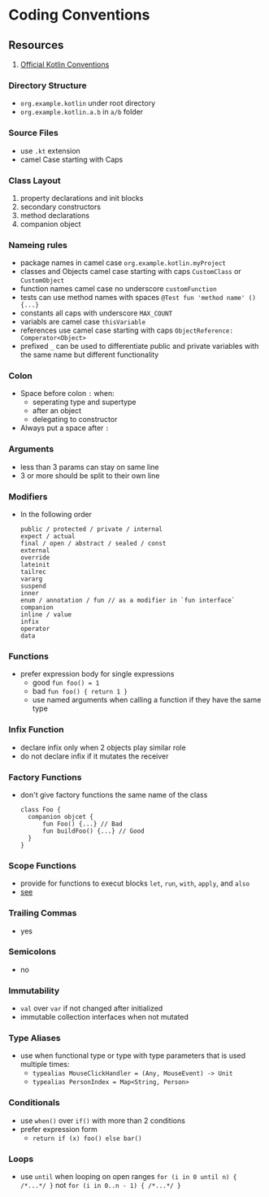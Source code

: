 # Coding Conventions
## Resources
1. [Official Kotlin Conventions](https://kotlinlang.org/docs/coding-conventions.html)


### Directory Structure
- `org.example.kotlin` under root directory
- `org.example.kotlin.a.b` in `a/b` folder
### Source Files
- use `.kt` extension
- camel Case starting with Caps
### Class Layout
1. property declarations and init blocks
2. secondary constructors
3. method declarations
4. companion object
### Nameing rules
- package names in camel case `org.example.kotlin.myProject`
- classes and Objects camel case starting with caps `CustomClass` or `CustomObject`
- function names camel case no underscore `customFunction`
- tests can use method names with spaces `@Test fun 'method name' () {...}`
- constants all caps with underscore `MAX_COUNT`
- variabls are camel case `thisVariable`
- references use camel case starting with caps `ObjectReference: Comperator<Object>`
- prefixed `_` can be used to differentiate public and private variables with the same name but different functionality
### Colon
- Space before colon `:` when:
  - seperating type and supertype
  - after an object
  - delegating to constructor
- Always put a space after `:`
### Arguments
- less than 3 params can stay on same line
- 3 or more should be split to their own line
### Modifiers
- In the following order
  ```
  public / protected / private / internal
  expect / actual
  final / open / abstract / sealed / const
  external
  override
  lateinit
  tailrec
  vararg
  suspend
  inner
  enum / annotation / fun // as a modifier in `fun interface`
  companion
  inline / value
  infix
  operator
  data
  ```
### Functions
- prefer expression body for single expressions
  - good `fun foo() = 1`
  - bad `fun foo() { return 1 }`
  - use named arguments when calling a function if they have the same type
### Infix Function
- declare infix only when 2 objects play similar role
- do not declare infix if it mutates the receiver
### Factory Functions
- don't give factory functions the same name of the class
  ```
  class Foo {
    companion objcet {
        fun Foo() {...} // Bad
        fun buildFoo() {...} // Good
    }
  }
  ```
### Scope Functions
- provide for functions to execut blocks `let`, `run`, `with`, `apply`, and `also`
- [see](https://kotlinlang.org/docs/scope-functions.html) 
### Trailing Commas
- yes
### Semicolons
- no
### Immutability
- `val` over `var` if not changed after initialized
- immutable collection interfaces when not mutated
### Type Aliases
- use when functional type or type with type parameters that is used multiple times:
  - `typealias MouseClickHandler = (Any, MouseEvent) -> Unit`
  - `typealias PersonIndex = Map<String, Person>`
### Conditionals
- use `when()` over `if()` with more than 2 conditions
- prefer expression form
  - `return if (x) foo() else bar()`
### Loops
- use `until` when looping on open ranges `for (i in 0 until n) { /*...*/ }` not `for (i in 0..n - 1) { /*...*/ }`